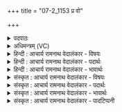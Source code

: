 +++
title = "07-2_1153 प्र वो"

+++
<details><summary>पदपाठः</summary>

प्र। वः꣣। धि꣡यः꣢꣯। म꣣न्द्रयु꣡वः꣢। वि꣣पन्यु꣡वः꣢। प꣣नस्यु꣡वः꣢। सं꣢व꣡र꣢णेषु। स꣣म्। व꣡र꣢꣯णेषु। अ꣣क्रमुः। ह꣡रि꣢꣯म्। क्री꣡ड꣢꣯न्तम्। अ꣣भि꣢। अ꣣नूषत। स्तु꣡भः꣢꣯। अ꣣भि꣢। धे꣣न꣡वः꣢। प꣡य꣢꣯सा। इत्। अ꣣शिश्रयुः। ११५३।
</details>

<details><summary>अधिमन्त्रम् (VC)</summary>

- पवमानः सोमः
- सिकता निवावरी
- जगती
- निषादः
</details>

<details><summary>हिन्दी : आचार्य रामनाथ वेदालंकार - विषयः</summary>

अगले मन्त्र में परमात्मा की स्तुति के लिए मनुष्यों को प्रेरणा दी गयी है।
</details>

<details><summary>हिन्दी : आचार्य रामनाथ वेदालंकार - पदार्थः</summary>

पदार्थान्वयभाषाः -  हे मनुष्यो(वः)तुम्हारी(मन्द्रयुवः)आनन्दप्रद परमेश्वर की कामना करनेवाली, (पनस्युवः)दूसरों के प्रति उत्कृष्ट व्यवहार करने की इच्छुक, (विपन्युवः)विशेष स्तुतिशील(धियः)बुद्धियाँ(संवरणेषु)उपासना-यज्ञों में(प्र अक्रमुः)उपासना आरम्भ करें।(क्रीडन्तम्)जगत् की खेलें खेलते हुए, (हरिम्)हृदयहारी परमात्मा की(स्तुभः)अर्चना करनेवाले जन(अभ्यनूषत)पूजा करें। परमात्मा की दी हुई(धेनवः)गौएँ(पयसा इत्)दूध से(अशिश्रयुः)सबकी सेवा करती रहें,अथवा(धेनवः)वेदवाणियाँ(पयसा इत्)प्रतिपाद्य अर्थ रूप दूध से(अशिश्रयुः)सबकी सेवा करती रहें ॥२॥
</details>

<details><summary>हिन्दी : आचार्य रामनाथ वेदालंकार - भावार्थः</summary>

भावार्थभाषाः -  खगोल में बहुत से सूर्य,नक्षत्र,ग्रह,उपग्रह आदि लोक जो इधर-उधर घूम रहे हैं,वह मानो जगदीश्वर गेंदों से क्रीडा कर रहा है। वही खिलाड़ी अपने खेल से सब जड़-चेतन-रूप जगत् का संचालन कर रहा है। इस कारण हम क्यों न उसकी अर्चना और वन्दना करें ॥२॥
</details>

<details><summary>संस्कृत : आचार्य रामनाथ वेदालंकार - विषयः</summary>

अथ परमात्मस्तुत्यर्थं मनुष्यान् प्रेरयति।
</details>

<details><summary>संस्कृत : आचार्य रामनाथ वेदालंकार - पदार्थः</summary>

पदार्थान्वयभाषाः -  हे मनुष्याः! (वः)युष्माकम्(मन्द्रयुवः)मन्द्रम् आनन्दप्रदं परमेश्वरं कामयमानाः, (पनस्युवः)उत्कृष्टव्यवहारेच्छुकाः।[पनः उत्कृष्टं व्यवहारं परेषां कामयन्ते यास्ताः। पण व्यवहारे स्तुतौ च।] (विपन्युवः)विशेषेण स्तवनशीलाः(धियः)प्रज्ञाः(संवरणेषु)उपासनायज्ञेषु।[संव्रियते परमेश्वरोऽत्र इति संवरणास्तेषु।] (प्र अक्रमुः)उपासनामारभेरन्[प्रपूर्वात् क्रमतेर्विध्यर्थे लङ्।] (क्रीडन्तम्)जगत्क्रीडाः कुर्वन्तम्(हरिम्)हृदयहारिणं परमात्मानम्(स्तुभः)अर्चयितारः[स्तोभतिः अर्चतिकर्मा। निघं० ३।१४।] (अभ्यनूषत)अभ्यर्चन्तु। परमात्मना दत्ताः(धेनवः)गावः(पयसा इत्)दुग्धेन खलु(अशिश्रयुः)सर्वान् सेवन्ताम्।[श्रिञ् सेवायाम्,भ्वादिः,लङि व्यत्ययेन शपः श्लुः।] (यद्वा)परमात्मना प्रदत्ताः(धेनवः)वेदवाचः।[धेनुः इति वाङ्नाम। निघं० १।११।] (पयसा इत्)प्रतिपादनीयार्थलक्षणेन(दुग्धेन)खलु(अशिश्रयुः)सर्वान् सेवन्ताम् ॥२॥
</details>

<details><summary>संस्कृत : आचार्य रामनाथ वेदालंकार - भावार्थः</summary>

भावार्थभाषाः -  खगोले बहवः सूर्यनक्षत्रग्रहोपग्रहादयो लोका यदितस्ततो भ्रमन्ति तन्मन्यामहे जगदीश्वरः कन्दुकैः क्रीडतीति। स एव क्रीडाकरः स्वक्रीडया सर्वं जडचेतनात्मकं जगत् सञ्चालयतीति स कुतो नास्माभिरर्चनीयो वन्दनीयश्च ॥२॥
</details>

<details><summary>संस्कृत : आचार्य रामनाथ वेदालंकार - पादटिप्पनी</summary>

टिप्पणी:   १.ऋ० ९।८६।१७,सं॒वस॑नेष्वक्रमुः। सोमं॑ मनी॒षा अ॒भ्य॑नूषत॒ स्तुभो॒ऽभि धे॒नवः॒ पय॑सेमशिश्रयुः इति पाठः।
</details>